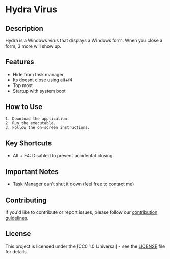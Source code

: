 # Hydra Virus

## Description

Hydra is a Windows virus that displays a Windows form. When you close a form, 3 more will show up.

## Features

- Hide from task manager
- Its doesnt close using alt+f4
- Top most
- Startup with system boot

## How to Use

    1. Download the application.
    2. Run the executable.
    3. Follow the on-screen instructions.

## Key Shortcuts

- Alt + F4: Disabled to prevent accidental closing.


## Important Notes

- Task Manager can't shut it down (feel free to contact me)

## Contributing

If you'd like to contribute or report issues, please follow our [contribution guidelines](CONTRIBUTING.md).

## License

This project is licensed under the [CC0 1.0 Universal] - see the [LICENSE](LICENSE) file for details.

